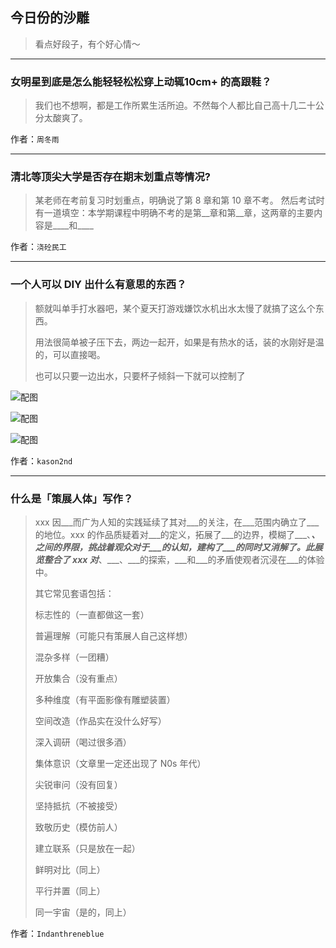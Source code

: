 ## 今日份的沙雕

> 看点好段子，有个好心情～


 
---

### 女明星到底是怎么能轻轻松松穿上动辄10cm+ 的高跟鞋？

> 我们也不想啊，都是工作所累生活所迫。不然每个人都比自己高十几二十公分太酸爽了。


作者：`周冬雨`

---

### 清北等顶尖大学是否存在期末划重点等情况?

> 某老师在考前复习时划重点，明确说了第 8 章和第 10 章不考。 然后考试时有一道填空：本学期课程中明确不考的是第__章和第__章，这两章的主要内容是____和____


作者：`浇砼民工`

---

### 一个人可以 DIY 出什么有意思的东西？

> 额就叫单手打水器吧，某个夏天打游戏嫌饮水机出水太慢了就搞了这么个东西。
> 
> 用法很简单被子压下去，两边一起开，如果是有热水的话，装的水刚好是温的，可以直接喝。
> 
> 也可以只要一边出水，只要杯子倾斜一下就可以控制了



![配图](http://pic3.zhimg.com/70/v2-eff12b5f0cd58c89ff199f474783a9ea_b.jpg)



![配图](http://pic2.zhimg.com/70/v2-416f978587c9a2441d2422987b936515_b.jpg)



![配图](http://pic4.zhimg.com/70/v2-37d0cc79dc652bfb0e1971db9eb6977f_b.jpg)


作者：`kason2nd`

---

### 什么是「策展人体」写作？

> xxx 因___而广为人知的实践延续了其对___的关注，在___范围内确立了___的地位。xxx 的作品质疑着对___的定义，拓展了___的边界，模糊了___、___、___之间的界限，挑战着观众对于___的认知，建构了___的同时又消解了___。此展览整合了 xxx 对___、___、___的探索，___和___的矛盾使观者沉浸在___的体验中。
> 
> 其它常见套语包括：
> 
> 标志性的（一直都做这一套）
> 
> 普遍理解（可能只有策展人自己这样想）
> 
> 混杂多样（一团糟）
> 
> 开放集合（没有重点）
> 
> 多种维度（有平面影像有雕塑装置）
> 
> 空间改造（作品实在没什么好写）
> 
> 深入调研（喝过很多酒）
> 
> 集体意识（文章里一定还出现了 N0s 年代）
> 
> 尖锐审问（没有回复）
> 
> 坚持抵抗（不被接受）
> 
> 致敬历史（模仿前人）
> 
> 建立联系（只是放在一起）
> 
> 鲜明对比（同上）
> 
> 平行并置（同上）
> 
> 同一宇宙（是的，同上）


作者：`Indanthreneblue`